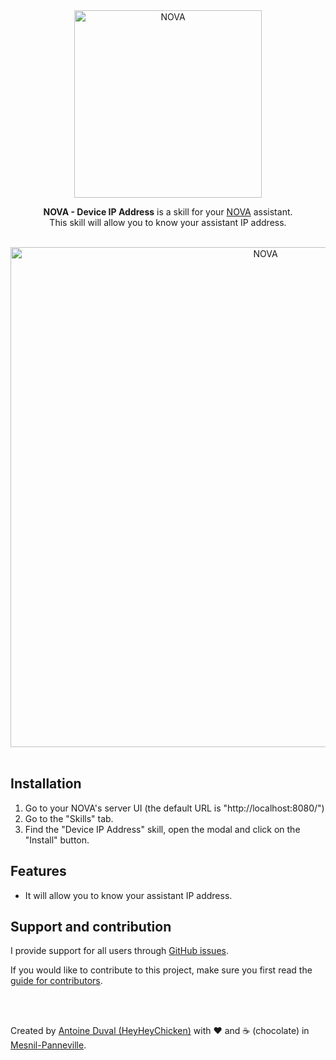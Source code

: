 <div align="center">
<a href="//nova-assistant.com" rel="nofollow">
<img src="https://github.com/HeyHeyChicken/NOVA-Device-IP-Address/blob/master/resources/nova-logo.svg" alt="NOVA" width="300">
</a>

**NOVA - Device IP Address** is a skill for your [NOVA](//github.com/HeyHeyChicken/NOVA) assistant.<br>
This skill will allow you to know your assistant IP address.

<br>

<img src="https://github.com/HeyHeyChicken/NOVA-Device-IP-Address/blob/master/resources/screenshot.jpg" alt="NOVA" width="800">
</div>

<br>

## Installation

1) Go to your NOVA's server UI (the default URL is "http://localhost:8080/")
2) Go to the "Skills" tab.
3) Find the "Device IP Address" skill, open the modal and click on the "Install" button.

## Features

- It will allow you to know your assistant IP address.

## Support and contribution

I provide support for all users through [GitHub issues](//github.com/HeyHeyChicken/NOVA-Device-IP-Address/issues).

If you would like to contribute to this project, make sure you first read the [guide for contributors](//github.com/HeyHeyChicken/NOVA/blob/master/CONTRIBUTING.md).

<br>
<br>

Created by [Antoine Duval (HeyHeyChicken)](//antoine.cuffel.fr) with ❤ and ☕ (chocolate) in [Mesnil-Panneville](//en.wikipedia.org/wiki/Mesnil-Panneville).
